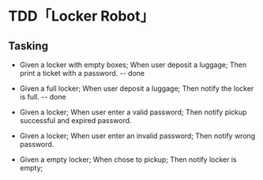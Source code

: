 # TDD「Locker Robot」

## Tasking
- Given a locker with empty boxes; When user deposit a luggage; Then print a ticket with a password. -- done
- Given a full locker; When user deposit a luggage; Then notify the locker is full. -- done

- Given a locker; When user enter a valid password; Then notify pickup successful and expired password.
- Given a locker; When user enter an invalid password; Then notify wrong password. 
- Given a empty locker; When chose to pickup; Then notify locker is empty;

